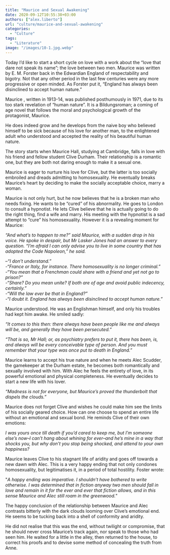 ```yaml
---
title: "Maurice and Sexual Awakening"
date: 2020-09-12T10:55:38+03:00
authors: ["alex.liberto"]
url: "culture/maurice-and-sexual-awakening"
categories: 
  - "Culture"
tags: 
  - "Literature"
image: "/images/10-1.jpg.webp"
---
```


Today I’d like to start a short cycle on love with a work about the “love that dare not speak its name”; the love between two men. Maurice was written by E. M. Forster back in the Edwardian England of respectability and bigotry. Not that any other period in the last few centuries were any more progressive or open minded. As Forster put it, “England has always been disinclined to accept human nature.”

Maurice , written in 1913-14, was published posthumously in 1971, due to its too stark revelation of “human nature”. It is a Bildungsroman; a coming of age novel that follows the moral and psychological growth of the protagonist, Maurice.

He does indeed grow and he develops from the naive boy who believed himself to be sick because of his love for another man, to the enlightened adult who understood and accepted the reality of his beautiful human nature. 

The story starts when Maurice Hall, studying at Cambridge, falls in love with his friend and fellow student Clive Durham. Their relationship is a romantic one, but they are both not daring enough to make it a sexual one.

Maurice is eager to nurture his love for Clive, but the latter is too socially embroiled and dreads admitting to homosexuality. He eventually breaks Maurice’s heart by deciding to make the socially acceptable choice, marry a woman.

Maurice is not only hurt, but he now believes that he is a broken man who needs fixing. He wants to be “cured” of his abnormality. He goes to London to consult a hypnotist. He lets Clive believe that he is actually going to do the right thing, find a wife and marry. His meeting with the hypnotist is a sad attempt to “cure” his homosexuality. However it is a revealing moment for Maurice:

_“And what’s to happen to me?” said Maurice, with a sudden drop in his voice. He spoke in despair, but Mr Lasker Jones had an answer to every question. “I’m afraid I can only advise you to live in some country that has adopted the Code Napoleon,” he said._

–_“I don’t understand.”  
\-“France or Italy, for instance. There homosexuality is no longer criminal.”   
\-“You mean that a Frenchman could share with a friend and yet not go to prison?”   
\-“Share? Do you mean unite? If both are of age and avoid public indecency, certainly.”  
\-“Will the law ever be that in England?”  
\-“I doubt it. England has always been disinclined to accept human nature.”_

Maurice understood. He was an Englishman himself, and only his troubles had kept him awake. He smiled sadly:

_“It comes to this then: there always have been people like me and always will be, and generally they have been persecuted.”_

_“That is so, Mr Hall; or, as psychiatry prefers to put it, there has been, is, and always will be every conceivable type of person. And you must remember that your type was once put to death in England.”_

Maurice learns to accept his true nature and when he meets Alec Scudder, the gamekeeper at the Durham estate, he becomes both romantically and sexually involved with him. With Alec he feels the entirety of love, in its powerful emotional and physical completeness. He eventually decides to start a new life with his lover. 

_“Madness is not for everyone, but Maurice’s proved the thunderbolt that dispels the clouds.”_

Maurice does not forget Clive and wishes he could make him see the limits of his socially geared choice. How can one choose to spend an entire life without an emotional and sexual bond. He reminds Clive of their own emotions:

_I was yours once till death if you’d cared to keep me, but I’m someone else’s now–I can’t hang about whining for ever–and he’s mine in a way that shocks you, but why don’t you stop being shocked, and attend to your own happiness?_

Maurice leaves Clive to his stagnant life of aridity and goes off towards a new dawn with Alec. This is a very happy ending that not only condones homosexuality, but legitimatises it, in a period of total hostility. Foster wrote:

"_A happy ending was imperative. I shouldn’t have bothered to write otherwise. I was determined that in fiction anyway two men should fall in love and remain in it for the ever and ever that fiction allows, and in this sense Maurice and Alec still roam in the greenwood._"

The happy conclusion of the relationship between Maurice and Alec contrasts bitterly with the dark clouds looming over Clive’s emotional end. He seems to be tucking back into a shell of conformity and aridity.

He did not realise that this was the end, without twilight or compromise, that he should never cross Maurice’s track again, nor speak to those who had seen him. He waited for a little in the alley, then returned to the house, to correct his proofs and to devise some method of concealing the truth from Anne.
